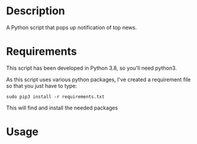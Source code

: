 Description
===========

A Python script that pops up notification of top news.

Requirements
============

This script has been developed in Python 3.8, so you'll need python3.

As this script uses various python packages, I've created a requirement file so
that you just have to type:

```
sudo pip3 install -r requirements.txt
```

This will find and install the needed packages

Usage
=====


